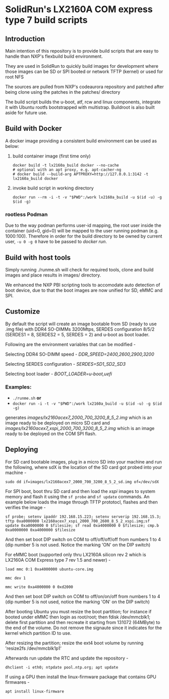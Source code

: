 # SolidRun's LX2160A COM express type 7 build scripts

## Introduction
Main intention of this repository is to provide build scripts that are easy to handle than NXP's flexbuild build environment.

They are used in SolidRun to quickly build images for development where those images can be SD or SPI booted or network TFTP (kernel) or used for root NFS

The sources are pulled from NXP's codeaurora repository and patched after being clone using the patches in the patches/ directory

The build script builds the u-boot, atf, rcw and linux components, integrate it with Ubuntu rootfs bootstrapped with multistrap. Buildroot is also built aside for future use.


## Build with Docker
A docker image providing a consistent build environment can be used as below:

1. build container image (first time only)
   ```
   docker build -t lx2160a_build docker --no-cache
   # optional with an apt proxy, e.g. apt-cacher-ng
   # docker build --build-arg APTPROXY=http://127.0.0.1:3142 -t lx2160a_build docker
   ```
2. invoke build script in working directory
   ```
   docker run --rm -i -t -v "$PWD":/work lx2160a_build -u $(id -u) -g $(id -g)
   ```

### rootless Podman

Due to the way podman performs user-id mapping, the root user inside the container (uid=0, gid=0) will be mapped to the user running podman (e.g. 1000:100).
Therefore in order for the build directory to be owned by current user, `-u 0 -g 0` have to be passed to *docker run*.

## Build with host tools
Simply running ./runme.sh will check for required tools, clone and build images and place results in images/ directory.

We enhanced the NXP PBI scripting tools to accomodate auto detection of boot device, due to that the boot images are now unified for SD, eMMC and SPI.

## Customize
By default the script will create an image bootable from SD (ready to use .img file) with DDR4 SO-DIMMs 3200Mtps, SERDES configuration 8/5/2 (SERDES1 = 8, SERDES2 = 5, SERDES = 2) and u-boot as boot loader.

Following are the environment variables that can be modified -

Selecting DDR4 SO-DIMM speed - *DDR_SPEED=2400,2600,2900,3200*

Selecting SERDES configuration - *SERDES=SD1_SD2_SD3*

Selecting boot loader - *BOOT_LOADER=u-boot,uefi*


### Examples:
- `./runme.sh` **or**
- `docker run -i -t -v "$PWD":/work lx2160a_build -u $(id -u) -g $(id -g)`

generates *images/lx2160acex7_2000_700_3200_8_5_2.img* which is an image ready to be deployed on micro SD card and *images/lx2160acex7_xspi_2000_700_3200_8_5_2.img* which is an image ready to be deployed on the COM SPI flash.


## Deploying
For SD card bootable images, plug in a micro SD into your machine and run the following, where sdX is the location of the SD card got probed into your machine -

`sudo dd if=images/lx2160acex7_2000_700_3200_8_5_2_sd.img of=/dev/sdX`

For SPI boot, boot thru SD card and then load the _xspi_ images to system memory and flash it using the `sf probe` and `sf update` commands. An example below loads the image through TFTP prototocl, flashes and then verifies the image -

`sf probe; setenv ipaddr 192.168.15.223; setenv serverip 192.168.15.3; tftp 0xa0000000 lx2160acex7_xspi_2000_700_2600_8_5_2_xspi.img;sf update 0xa0000000 0 $filesize; sf read 0xa4000000 0 $filesize; cmp.b 0xa0000000 0xa4000000 $filesize`

And then set boot DIP switch on COM to off/off/off/off from numbers 1 to 4 (dip number 5 is not used. Notice the marking 'ON' on the DIP switch)

For eMMC boot (supported only thru LX2160A silicon rev 2 which is LX2160A COM Express type 7 rev 1.5 and newer) -

`load mmc 0:1 0xa4000000 ubuntu-core.img`

`mmc dev 1`

`mmc write 0xa4000000 0 0xd2000`

And then set boot DIP switch on COM to off/on/on/off from numbers 1 to 4 (dip number 5 is not used, notice the marking 'ON' on the DIP switch)

After booting Ubuntu you must resize the boot partition; for instance if booted under eMMC then login as root/root; then fdisk /dev/mmcblk1; delete first partition and then recreate it starting from 131072 (64MByte) to the end of the volume.
Do not remove the signaute since it indicates for the kernel which partition ID to use.

After resizing the partition; resize the ext4 boot volume by running 'resize2fs /dev/mmcblk1p1'

Afterwards run update the RTC and update the repository -

`dhclient -i eth0; ntpdate pool.ntp.org; apt update`

If using a GPU then install the linux-firmware package that contains GPU firmwares -

`apt install linux-firmware`
